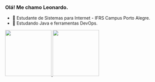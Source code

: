 ### Olá! Me chamo Leonardo.

- 🔭 Estudante de Sistemas para Internet - IFRS Campus Porto Alegre.
- 🌱 Estudando Java e ferramentas DevOps.


<div>
  <div align="left">
  <a href="https://github.com/EnzoGRodrigues">
    <img height="150em" src="https://github-readme-stats.vercel.app/api?username=leonardogoandete&show_icons=true&theme=aura_dark&include_all_commits=true&count_private=true"/>
  <img height="150em" src="https://github-readme-stats.vercel.app/api/top-langs/?username=leonardogoandete&layout=compact&langs_count=7&theme=aura_dark"/>
</div>
</div>

